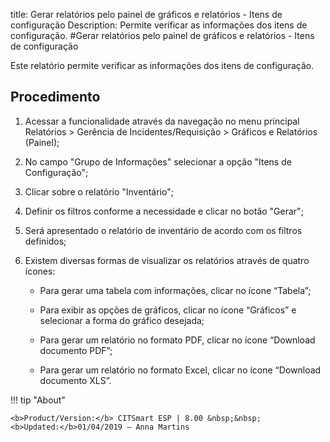 title: Gerar relatórios pelo painel de gráficos e relatórios - Itens de configuração
Description: Permite verificar as informações dos itens de configuração.
#Gerar relatórios pelo painel de gráficos e relatórios - Itens de configuração

Este relatório permite verificar as informações dos itens de configuração.

Procedimento
----------------

1.  Acessar a funcionalidade através da navegação no menu principal Relatórios
    \> Gerência de Incidentes/Requisição \> Gráficos e Relatórios (Painel);

2.  No campo "Grupo de Informações" selecionar a opção "Itens de Configuração";

3.  Clicar sobre o relatório "Inventário";

4.  Definir os filtros conforme a necessidade e clicar no botão "Gerar";

5.  Será apresentado o relatório de inventário de acordo com os filtros
    definidos;

6.  Existem diversas formas de visualizar os relatórios através de quatro
    ícones:

    -   Para gerar uma tabela com informações, clicar no ícone “Tabela”;

    -   Para exibir as opções de gráficos, clicar no ícone “Gráficos” e
        selecionar a forma do gráfico desejada;

    -   Para gerar um relatório no formato PDF, clicar no ícone “Download
        documento PDF”;

    -   Para gerar um relatório no formato Excel, clicar no ícone “Download
        documento XLS”.


!!! tip "About"

    <b>Product/Version:</b> CITSmart ESP | 8.00 &nbsp;&nbsp;
    <b>Updated:</b>01/04/2019 – Anna Martins
